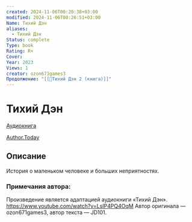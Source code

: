 ```yaml
---
created: 2024-11-06T00:20:38+03:00
modified: 2024-11-06T00:26:51+03:00
Name: Тихий Дэн
aliases:
  - Тихий Дэн
Status: complete
Type: book
Rating: R+
Cover: 
Year: 2023
Views: 1
creator: ozon671games3
Продолжение: "[[📘Тихий Дэн 2 (книга)]]"
---
```


# Тихий Дэн

[Аудиокнига](https://youtu.be/LsIP4PQ4OqM?si=g12NRWQ3hF4v7rsB)

[Author.Today](https://author.today/work/252265)



## Описание

История о маленьком человеке и больших неприятностях.

### Примечания автора:

Произведение является адаптацией аудиокниги «Тихий Дэн». https://www.youtube.com/watch?v=LsIP4PQ4OqM
Автор оригинала — ozon671games3, автор текста — JD101.
